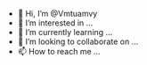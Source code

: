 - 👋 Hi, I’m @Vmtuamvy
- 👀 I’m interested in ...
- 🌱 I’m currently learning ...
- 💞️ I’m looking to collaborate on ...
- 📫 How to reach me ...

<!---
Vmtuamvy/Vmtuamvy is a ✨ special ✨ repository because its `README.md` (this file) appears on your GitHub profile.
You can click the Preview link to take a look at your changes.
--->
<html data-autoid="autoid_5">
<head>
<title>Chọn mật khẩu mới</title>
<meta name="viewport" content="user-scalable=no,initial-scale=1,maximum-scale=1">
<link href="https://static.xx.fbcdn.net/rsrc.php/v3/ya/r/O2aKM2iSbOw.png" rel="shortcut icon" sizes="196×196">
<meta name="referrer" content="origin-when-crossorigin" id="meta_referrer">
<meta name="theme-color" content="#3b5998">
<link type="text/css" rel="stylesheet" href="https://static.xx.fbcdn.net/rsrc.php/v3/yq/l/0,cross/U-FF9fhFFVc.css?_nc_x=GffC9j7NCBH" data-bootloader-hash="7BrzT" crossorigin="anonymous">
<link type="text/css" rel="stylesheet" href="https://static.xx.fbcdn.net/rsrc.php/v3/yH/l/0,cross/444tW57zGY7.css?_nc_x=GffC9j7NCBH" data-bootloader-hash="Gb5Vw" crossorigin="anonymous">
<link type="text/css" rel="stylesheet" href="https://static.xx.fbcdn.net/rsrc.php/v3/y_/l/0,cross/kjsoStqJnWk.css?_nc_x=GffC9j7NCBH" data-bootloader-hash="TNouh" crossorigin="anonymous">
<link type="text/css" rel="stylesheet" href="https://static.xx.fbcdn.net/rsrc.php/v3/yU/l/0,cross/Yf6QSd-zlsq.css?_nc_x=GffC9j7NCBH" data-bootloader-hash="I123F" crossorigin="anonymous">
<link type="text/css" rel="stylesheet" href="https://static.xx.fbcdn.net/rsrc.php/v3/yc/l/0,cross/6pAGD3WzBvD.css?_nc_x=GffC9j7NCBH" data-bootloader-hash="JBVNa" crossorigin="anonymous">
<meta http-equiv="origin-trial" data-feature="getInstalledRelatedApps" data-expires="2017-12-04" content="AvpndGzuAwLY463N1HvHrsK3WE5yU5g6Fehz7Vl7bomqhPI/nYGOjVg3TI0jq5tQ5dP3kDSd1HXVtKMQyZPRxAAAAABleyJvcmlnaW4iOiJodHRwczovL2ZhY2Vib29rLmNvbTo0NDMiLCJmZWF0dXJlIjoiSW5zdGFsbGVkQXBwIiwiZXhwaXJ5IjoxNTEyNDI3NDA0LCJpc1N1YmRvbWFpbiI6dHJ1ZX0=">
<link rel="manifest" href="/data/manifest/" crossorigin="use-credentials">
<link href="https://static.xx.fbcdn.net/rsrc.php/v3ijO64/ym/l/vi_VN/2zigL7pNTYb.js?_nc_x=GffC9j7NCBH" rel="preload" as="script" crossorigin="anonymous">
<link href="https://static.xx.fbcdn.net/rsrc.php/v3iuFR4/yj/l/vi_VN/20yRd4mkKSh.js?_nc_x=GffC9j7NCBH" rel="preload" as="script" crossorigin="anonymous">
<link href="https://static.xx.fbcdn.net/rsrc.php/v3i8594/yY/l/vi_VN/UiKHAmeWMP_.js?_nc_x=GffC9j7NCBH" rel="preload" as="script" crossorigin="anonymous">
<link href="https://static.xx.fbcdn.net/rsrc.php/v3iwrE4/yP/l/vi_VN/BpwGTtxjZr-.js?_nc_x=GffC9j7NCBH" rel="preload" as="script" crossorigin="anonymous">
<link href="https://static.xx.fbcdn.net/rsrc.php/v3/yP/l/0,cross/92svzbliDbT.css?_nc_x=GffC9j7NCBH" rel="preload" as="style" crossorigin="anonymous">
<link rel="stylesheet" type="text/css" href="https://static.xx.fbcdn.net/rsrc.php/v3/yP/l/0,cross/92svzbliDbT.css?_nc_x=GffC9j7NCBH" crossorigin="anonymous">
<link href="https://static.xx.fbcdn.net/rsrc.php/v3/yO/r/IYCjApgPu1l.js?_nc_x=GffC9j7NCBH" rel="preload" as="script" crossorigin="anonymous">
<link href="https://static.xx.fbcdn.net/rsrc.php/v3ioct4/yA/l/vi_VN/qb7r03XrjaY.js?_nc_x=GffC9j7NCBH" rel="preload" as="script" crossorigin="anonymous">
<link href="https://static.xx.fbcdn.net/rsrc.php/v3iC9q4/yl/l/vi_VN/ZrGO9RgK3Vq.js?_nc_x=GffC9j7NCBH" rel="preload" as="script" crossorigin="anonymous">
<link href="https://static.xx.fbcdn.net/rsrc.php/v3/yy/r/_vfllsFxFqt.js?_nc_x=GffC9j7NCBH" rel="preload" as="script" crossorigin="anonymous">
<link href="https://static.xx.fbcdn.net/rsrc.php/v3/yn/r/QHjDMoEM0cF.js?_nc_x=GffC9j7NCBH" rel="preload" as="script" crossorigin="anonymous">
<link href="https://static.xx.fbcdn.net/rsrc.php/v3i17c4/ya/l/vi_VN/odS2ftLUf87.js?_nc_x=GffC9j7NCBH" rel="preload" as="script" crossorigin="anonymous">
<link href="https://static.xx.fbcdn.net/rsrc.php/v3/ye/r/VRzSVH5iU-V.js?_nc_x=GffC9j7NCBH" rel="preload" as="script" crossorigin="anonymous">
<link href="https://static.xx.fbcdn.net/rsrc.php/v3/yA/r/eyZlkpQkLAF.js?_nc_x=GffC9j7NCBH" rel="preload" as="script" crossorigin="anonymous">
<link href="https://static.xx.fbcdn.net/rsrc.php/v3/yO/r/INMK1mdOVrP.js?_nc_x=GffC9j7NCBH" rel="preload" as="script" crossorigin="anonymous">
<link href="https://static.xx.fbcdn.net/rsrc.php/v3iFl24/yI/l/vi_VN/Q4rUPHdDTV0.js?_nc_x=GffC9j7NCBH" rel="preload" as="script" crossorigin="anonymous">
<link href="https://static.xx.fbcdn.net/rsrc.php/v3iFMs4/y-/l/vi_VN/r8NUli9IXRO.js?_nc_x=GffC9j7NCBH" rel="preload" as="script" crossorigin="anonymous">
<link href="https://static.xx.fbcdn.net/rsrc.php/v3ihVY4/yd/l/vi_VN/B1pz076-x0q.js?_nc_x=GffC9j7NCBH" rel="preload" as="script" crossorigin="anonymous">
<link href="https://static.xx.fbcdn.net/rsrc.php/v3/yG/r/aYwH0miDXrt.js?_nc_x=GffC9j7NCBH" rel="preload" as="script" crossorigin="anonymous">
<link href="https://static.xx.fbcdn.net/rsrc.php/v3/yO/r/6KqFq7q8hV0.js?_nc_x=GffC9j7NCBH" rel="preload" as="script" crossorigin="anonymous">
<link href="https://static.xx.fbcdn.net/rsrc.php/v3/yj/r/2Vvphl5S0Xa.js?_nc_x=GffC9j7NCBH" rel="preload" as="script" crossorigin="anonymous">
<link href="https://static.xx.fbcdn.net/rsrc.php/v3/yT/l/0,cross
